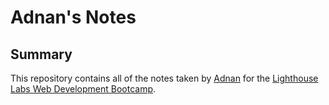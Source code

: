 # Adnan's Notes

## Summary 

This repository contains all of the notes taken by [Adnan](https://github.com/dreamb0yDani) for the [Lighthouse Labs Web Development Bootcamp](https://www.lighthouselabs.ca/).